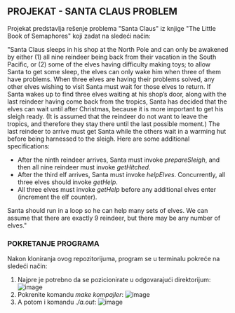 ## PROJEKAT - SANTA CLAUS PROBLEM

Projekat predstavlja rešenje problema "Santa Claus" iz knjige "The Little Book of Semaphores" koji zadat na sledeći način:

"Santa Claus sleeps in his shop at the North Pole and can only be awakened by either (1) all nine reindeer being back from their vacation in the South Pacific, or (2) some of the elves having difficulty making toys; to allow Santa to get some sleep, the elves can only wake him when three of them have problems. When three elves are having their problems solved, any other elves wishing to visit Santa must wait for those elves to return. If Santa wakes up to find three elves waiting at his shop’s door, along with the last reindeer having come back from the tropics, Santa has decided that the elves can wait until after Christmas, because it is more important to get his sleigh ready. (It is assumed that the reindeer do not want to leave the tropics, and therefore they stay there until the last possible moment.) The last reindeer to arrive must get Santa while the others wait in a warming hut before being harnessed to the sleigh.
Here are some additional specifications:

+ After the ninth reindeer arrives, Santa must invoke _prepareSleigh_, and then all nine reindeer must invoke _getHitched_.
+ After the third elf arrives, Santa must invoke _helpElves_. Concurrently, all three elves should invoke _getHelp_.
+ All three elves must invoke _getHelp_ before any additional elves enter (increment the elf counter).
  
Santa should run in a loop so he can help many sets of elves. We can assume that there are exactly 9 reindeer, but there may be any number of elves."

### POKRETANJE PROGRAMA

Nakon kloniranja ovog repozitorijuma, program se u terminalu pokreće na sledeći način:
1. Najpre je potrebno da se pozicionirate u odgovarajući direktorijum:
   ![image](https://github.com/kotaranin/Aros-Projekat/assets/158298700/d440ba2a-2e07-4df4-97d5-9d75bbd9444e)
2. Pokrenite komandu _make kompajler_:
   ![image](https://github.com/kotaranin/Aros-Projekat/assets/158298700/49f6cc89-de9a-4ade-a883-12a1bbf26430)
3. A potom i komandu _./a.out_:
   ![image](https://github.com/kotaranin/Aros-Projekat/assets/158298700/941b5197-807b-45a8-9cc9-56b22cb2844c)
